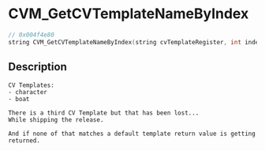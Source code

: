 # CVM_GetCVTemplateNameByIndex
```c
// 0x004f4e80
string CVM_GetCVTemplateNameByIndex(string cvTemplateRegister, int index)
```
## Description
```
CV Templates:
- character
- boat

There is a third CV Template but that has been lost...
While shipping the release.

And if none of that matches a default template return value is getting returned.
```

